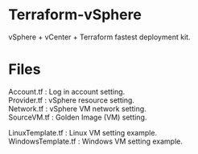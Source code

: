# Terraform-vSphere
vSphere + vCenter + Terraform  fastest deployment kit.

# Files
Account.tf  : Log in account setting.  
Provider.tf : vSphere resource setting.  
Network.tf  : vSphere VM network setting.  
SourceVM.tf : Golden Image (VM) setting.  

LinuxTemplate.tf   : Linux VM setting example.  
WindowsTemplate.tf : Windows VM setting example.
